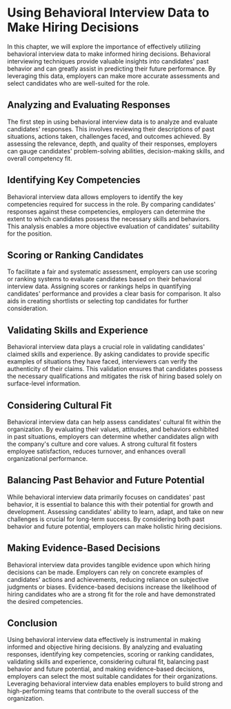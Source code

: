 Using Behavioral Interview Data to Make Hiring Decisions
=================================================================

In this chapter, we will explore the importance of effectively utilizing behavioral interview data to make informed hiring decisions. Behavioral interviewing techniques provide valuable insights into candidates' past behavior and can greatly assist in predicting their future performance. By leveraging this data, employers can make more accurate assessments and select candidates who are well-suited for the role.

Analyzing and Evaluating Responses
----------------------------------

The first step in using behavioral interview data is to analyze and evaluate candidates' responses. This involves reviewing their descriptions of past situations, actions taken, challenges faced, and outcomes achieved. By assessing the relevance, depth, and quality of their responses, employers can gauge candidates' problem-solving abilities, decision-making skills, and overall competency fit.

Identifying Key Competencies
----------------------------

Behavioral interview data allows employers to identify the key competencies required for success in the role. By comparing candidates' responses against these competencies, employers can determine the extent to which candidates possess the necessary skills and behaviors. This analysis enables a more objective evaluation of candidates' suitability for the position.

Scoring or Ranking Candidates
-----------------------------

To facilitate a fair and systematic assessment, employers can use scoring or ranking systems to evaluate candidates based on their behavioral interview data. Assigning scores or rankings helps in quantifying candidates' performance and provides a clear basis for comparison. It also aids in creating shortlists or selecting top candidates for further consideration.

Validating Skills and Experience
--------------------------------

Behavioral interview data plays a crucial role in validating candidates' claimed skills and experience. By asking candidates to provide specific examples of situations they have faced, interviewers can verify the authenticity of their claims. This validation ensures that candidates possess the necessary qualifications and mitigates the risk of hiring based solely on surface-level information.

Considering Cultural Fit
------------------------

Behavioral interview data can help assess candidates' cultural fit within the organization. By evaluating their values, attitudes, and behaviors exhibited in past situations, employers can determine whether candidates align with the company's culture and core values. A strong cultural fit fosters employee satisfaction, reduces turnover, and enhances overall organizational performance.

Balancing Past Behavior and Future Potential
--------------------------------------------

While behavioral interview data primarily focuses on candidates' past behavior, it is essential to balance this with their potential for growth and development. Assessing candidates' ability to learn, adapt, and take on new challenges is crucial for long-term success. By considering both past behavior and future potential, employers can make holistic hiring decisions.

Making Evidence-Based Decisions
-------------------------------

Behavioral interview data provides tangible evidence upon which hiring decisions can be made. Employers can rely on concrete examples of candidates' actions and achievements, reducing reliance on subjective judgments or biases. Evidence-based decisions increase the likelihood of hiring candidates who are a strong fit for the role and have demonstrated the desired competencies.

Conclusion
----------

Using behavioral interview data effectively is instrumental in making informed and objective hiring decisions. By analyzing and evaluating responses, identifying key competencies, scoring or ranking candidates, validating skills and experience, considering cultural fit, balancing past behavior and future potential, and making evidence-based decisions, employers can select the most suitable candidates for their organizations. Leveraging behavioral interview data enables employers to build strong and high-performing teams that contribute to the overall success of the organization.
